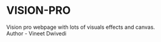 # VISION-PRO
Vision pro webpage with lots of visuals effects and canvas.
<br>
Author - Vineet Dwivedi

